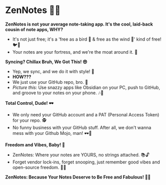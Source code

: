 # ZenNotes 📝✨

**ZenNotes is not your average note-taking app. It's the cool, laid-back cousin of note apps, WHY?**

- It's not just free; it's a 'free as a bird 🦅 & free as the wind 💨' kind of free! 🐦🌈
- Your notes are your fortress, and we're the moat around it. 🏰

**Syncing? Chillax Bruh, We Got This! 😎**

- Yep, we sync, and we do it with style! 🚀
- **HOW???**
- We just use your GitHub repo, bro. 🤝
- _Picture this:_ Use snazzy apps like Obsidian on your PC, push to GitHub, and groove to your notes on your phone. 🎶📱

**Total Control, Dude! 🕶️**

- We only need your GitHub account and a PAT (Personal Access Token) for your repo. 🕵️
- No funny business with your GitHub stuff. After all, we don't wanna mess with your Github Mojo, man! 🕶️🤘

**Freedom and Vibes, Baby! 🙌**

- ZenNotes: Where your notes are YOURS, no strings attached. 📚🔓
- Forget vendor lock-ins, forget snooping, just remember good vibes and open-source freedom. 🌟🚀

**ZenNotes: Because Your Notes Deserve to Be Free and Fabulous! 🌈🎉**
